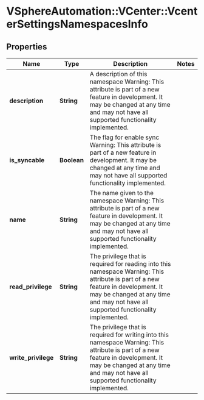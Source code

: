 # VSphereAutomation::VCenter::VcenterSettingsNamespacesInfo

## Properties
Name | Type | Description | Notes
------------ | ------------- | ------------- | -------------
**description** | **String** | A description of this namespace Warning: This attribute is part of a new feature in development. It may be changed at any time and may not have all supported functionality implemented. | 
**is_syncable** | **Boolean** | The flag for enable sync Warning: This attribute is part of a new feature in development. It may be changed at any time and may not have all supported functionality implemented. | 
**name** | **String** | The name given to the namespace Warning: This attribute is part of a new feature in development. It may be changed at any time and may not have all supported functionality implemented. | 
**read_privilege** | **String** | The privilege that is required for reading into this namespace Warning: This attribute is part of a new feature in development. It may be changed at any time and may not have all supported functionality implemented. | 
**write_privilege** | **String** | The privilege that is required for writing into this namespace Warning: This attribute is part of a new feature in development. It may be changed at any time and may not have all supported functionality implemented. | 


